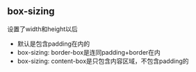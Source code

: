 
## box-sizing

设置了width和height以后

- 默认是包含padding在内的
- box-sizing: border-box是连同padding+border在内
- box-sizing: content-box是只包含内容区域，不包含padding的

